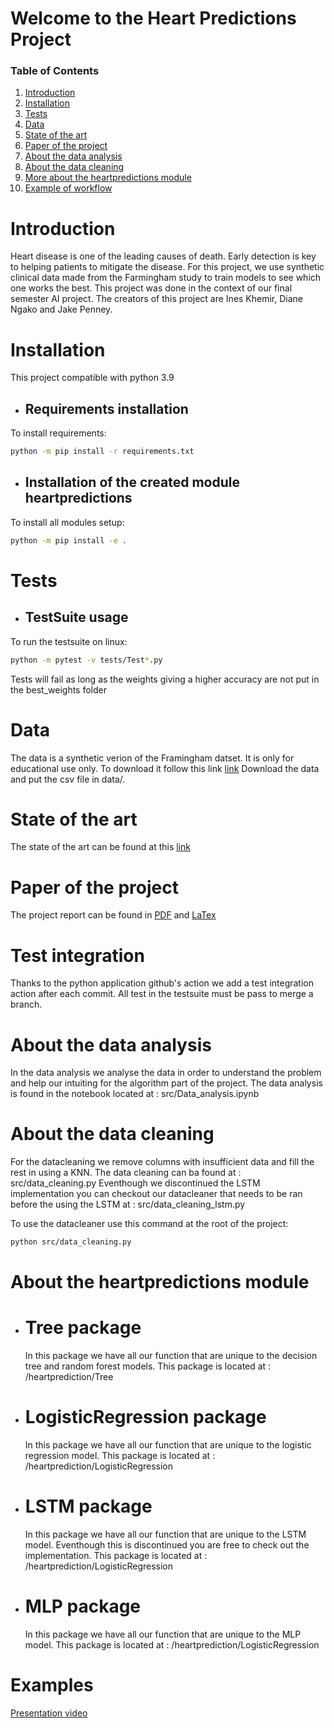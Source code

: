 # Welcome to the Heart Predictions Project

<!--You can use the [editor on GitHub](https://github.com/Dianevera/heart-prediction/edit/gh-pages/index.md) to maintain and preview the content for your website in Markdown files.-->

### Table of Contents
1. [Introduction](#Introduction)
2. [Installation](#Installation)
3. [Tests](#Tests)
4. [Data](#Data)
5. [State of the art](#State-of-the-art)
6. [Paper of the project](#Paper-of-the-project)
7. [About the data analysis](#About-the-data-analysis)
8. [About the data cleaning](#About-the-data-cleaning)
9. [More about the heartpredictions module](#More-about-the-heartpredictions-module)
10. [Example of workflow](#Example-of-workflow)


# Introduction
Heart disease is one of the leading causes of death. Early detection is key to helping patients to mitigate the disease. For this project, we use synthetic clinical data made from the Farmingham study to train models to see which one works the best. This project was done in the context of our final semester AI project. The creators of this project are Ines Khemir, Diane Ngako and Jake Penney.

# Installation
This project compatible with python 3.9
* ## Requirements installation
To install requirements:
```sh
python -m pip install -r requirements.txt
```

* ## Installation of the created module heartpredictions
To install all modules setup:
```sh
python -m pip install -e .
```

# Tests
* ## TestSuite usage 
To run the testsuite on linux: 
```sh
python -m pytest -v tests/Test*.py
```

Tests will fail as long as the weights giving a higher accuracy are not put in the best_weights folder

# Data  
The data is a synthetic verion of the Framingham datset. It is only for educational use only. To download it follow this link <a href="https://www.dropbox.com/s/dyazza8xhfjjcx3/frmgham2.csv?dl=0" target="_top">link</a>
Download the data and put the csv file in data/.

# State of the art
The state of the art can be found at this <a href="https://www.dropbox.com/scl/fi/wt7suf37wg0n0s8wusnig/Study-of-posibilities.pptx?dl=0&rlkey=vni0fuk736trjp39ob8ebfqvz" target="_top">link</a>

# Paper of the project
The project report can be found in <a href="www.dropbox.com/s/52id1lqvinhp5bt/Heart_Predictions.pdf?dl=0" target="_top">PDF</a> and <a href="https://www.dropbox.com/s/4cerqlftwekyl2o/Heart%20Predictions.zip?dl=0" target="_top">LaTex</a>

# Test integration
Thanks to the python application github's action we add a test integration action after each commit. 
  All test in the testsuite must be pass to merge a branch.
  
# About the data analysis
In the data analysis we analyse the data in order to understand the problem and help our intuiting for the algorithm part of the project.
The data analysis is found in the notebook located at : src/Data_analysis.ipynb

# About the data cleaning
For the datacleaning we remove columns with insufficient data and fill the rest in using a KNN.
The data cleaning can ba found at : src/data_cleaning.py
Eventhough we discontinued the LSTM implementation you can checkout our datacleaner that needs to be ran before the using the LSTM at : src/data_cleaning_lstm.py

To use the datacleaner use this command at the root of the project:
```sh
python src/data_cleaning.py
```

# About the heartpredictions module

* # Tree package
	In this package we have all our function that are unique to the decision tree and random forest models. This package is located at : /heartprediction/Tree

* # LogisticRegression package
	In this package we have all our function that are unique to the logistic regression model. This package is located at : /heartprediction/LogisticRegression

* # LSTM package
	In this package we have all our function that are unique to the LSTM model. Eventhough this is discontinued you are free to check out the implementation. This package is located at : /heartprediction/LogisticRegression

* # MLP package
	In this package we have all our function that are unique to the MLP model. This package is located at : /heartprediction/LogisticRegression

# Examples
<a href="www.dropbox.com/s/52id1lqvinhp5bt/Heart_Predictions.pdf?dl=0" target="_top">Presentation video</a>

